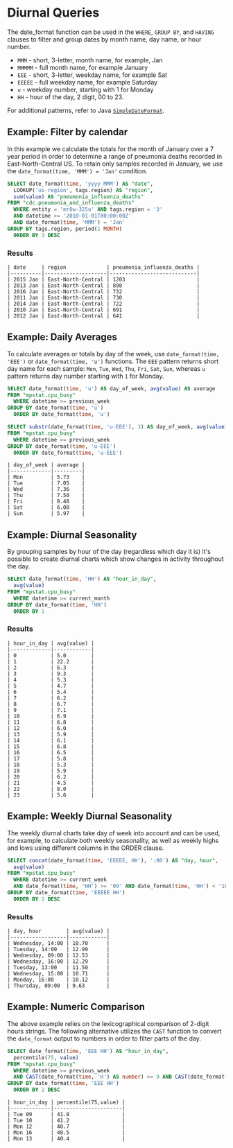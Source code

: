 # Diurnal Queries

The date_format function can be used in the `WHERE`, `GROUP BY`, and `HAVING` clauses to filter and group dates by month name, day name, or hour number.

* `MMM` - short, 3-letter, month name, for example, Jan
* `MMMMM` - full month name, for example January
* `EEE` - short, 3-letter, weekday name, for example Sat
* `EEEEE` - full weekday name, for example Saturday
* `u` - weekday number, starting with 1 for Monday
* `HH` - hour of the day, 2 digit, 00 to 23.

For additional patterns, refer to Java [`SimpleDateFormat`](https://docs.oracle.com/javase/7/docs/api/java/text/SimpleDateFormat.html).

## Example: Filter by calendar

In this example we calculate the totals for the month of January over a 7 year period in order to determine a range of pneumonia deaths recorded in East-North-Central US. To retain only samples recorded in January, we use the `date_format(time, 'MMM') = 'Jan'` condition.

```sql
SELECT date_format(time, 'yyyy MMM') AS "date",
  LOOKUP('us-region', tags.region) AS "region",
  sum(value) AS "pneumonia_influenza_deaths"
FROM "cdc.pneumonia_and_influenza_deaths"
  WHERE entity = 'mr8w-325u' AND tags.region = '3'
  AND datetime >= '2010-01-01T00:00:00Z'
  AND date_format(time, 'MMM') = 'Jan'
GROUP BY tags.region, period(1 MONTH)
  ORDER BY 3 DESC
```

### Results

```ls
| date     | region             | pneumonia_influenza_deaths |
|----------|--------------------|----------------------------|
| 2015 Jan | East-North-Central | 1203                       |
| 2013 Jan | East-North-Central | 898                        |
| 2016 Jan | East-North-Central | 732                        |
| 2011 Jan | East-North-Central | 730                        |
| 2014 Jan | East-North-Central | 722                        |
| 2010 Jan | East-North-Central | 691                        |
| 2012 Jan | East-North-Central | 641                        |
```

## Example: Daily Averages

To calculate averages or totals by day of the week, use `date_format(time, 'EEE')` or `date_format(time, 'u')` functions.
The `EEE` pattern returns short day name for each sample: `Mon`, `Tue`, `Wed`, `Thu`, `Fri`, `Sat`, `Sun`, whereas `u` pattern returns day number starting with `1` for Monday.

```sql
SELECT date_format(time, 'u') AS day_of_week, avg(value) AS average
FROM "mpstat.cpu_busy"
  WHERE datetime >= previous_week
GROUP BY date_format(time, 'u')
  ORDER BY date_format(time, 'u')
```

```sql
SELECT substr(date_format(time, 'u-EEE'), 3) AS day_of_week, avg(value) AS average
FROM "mpstat.cpu_busy"
  WHERE datetime >= previous_week
GROUP BY date_format(time, 'u-EEE')
  ORDER BY date_format(time, 'u-EEE')
```

```ls
| day_of_week | average |
|-------------|---------|
| Mon         | 5.73    |
| Tue         | 7.05    |
| Wed         | 7.36    |
| Thu         | 7.50    |
| Fri         | 8.48    |
| Sat         | 6.08    |
| Sun         | 5.97    |
```

## Example: Diurnal Seasonality

By grouping samples by hour of the day (regardless which day it is) it's possible to create diurnal charts which show changes in activity throughout the day.

```sql
SELECT date_format(time, 'HH') AS "hour_in_day",
  avg(value)
FROM "mpstat.cpu_busy"
  WHERE datetime >= current_month
GROUP BY date_format(time, 'HH')
  ORDER BY 1
```

### Results

```ls
| hour_in_day | avg(value) |
|-------------|------------|
| 0           | 5.0        |
| 1           | 22.2       |
| 2           | 6.3        |
| 3           | 9.3        |
| 4           | 5.3        |
| 5           | 4.7        |
| 6           | 5.4        |
| 7           | 6.2        |
| 8           | 6.7        |
| 9           | 7.1        |
| 10          | 6.9        |
| 11          | 6.8        |
| 12          | 6.0        |
| 13          | 5.9        |
| 14          | 6.1        |
| 15          | 6.8        |
| 16          | 6.5        |
| 17          | 5.8        |
| 18          | 5.3        |
| 19          | 5.9        |
| 20          | 6.2        |
| 21          | 4.5        |
| 22          | 8.0        |
| 23          | 5.6        |
```

## Example: Weekly Diurnal Seasonality

The weekly diurnal charts take day of week into account and can be used, for example, to calculate both weekly seasonality, as well as weekly highs and lows using different columns in the ORDER clause.

```sql
SELECT concat(date_format(time, 'EEEEE, HH'), ':00') AS "day, hour",
  avg(value)
FROM "mpstat.cpu_busy"
  WHERE datetime >= current_week
  AND date_format(time, 'HH') >= '09' AND date_format(time, 'HH') < '18'
GROUP BY date_format(time, 'EEEEE HH')
  ORDER BY 2 DESC
```

### Results

```ls
| day, hour        | avg(value) |
|------------------|------------|
| Wednesday, 14:00 | 18.70      |
| Tuesday, 14:00   | 12.99      |
| Wednesday, 09:00 | 12.53      |
| Wednesday, 16:00 | 12.29      |
| Tuesday, 13:00   | 11.50      |
| Wednesday, 15:00 | 10.71      |
| Monday, 16:00    | 10.12      |
| Thursday, 09:00  | 9.63       |
```

## Example: Numeric Comparison

The above example relies on the lexicographical comparison of 2-digit hours strings.
The following alternative utilizes the `CAST` function to convert the `date_format` output to numbers in order to filter parts of the day.

```sql
SELECT date_format(time, 'EEE HH') AS "hour_in_day",
  percentile(75, value)
FROM "mpstat.cpu_busy"
  WHERE datetime >= previous_week
  AND CAST(date_format(time, 'H') AS number) >= 9 AND CAST(date_format(time, 'H') AS number) < 18
GROUP BY date_format(time, 'EEE HH')
  ORDER BY 2 DESC
```

```
| hour_in_day | percentile(75,value) |
|-------------|----------------------|
| Tue 09      | 41.8                 |
| Tue 10      | 41.2                 |
| Mon 12      | 40.7                 |
| Mon 16      | 40.5                 |
| Mon 13      | 40.4                 |
```
